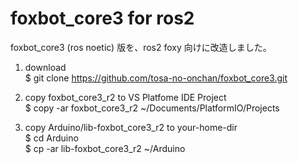# foxbot_core3 for ros2
foxbot_core3 (ros noetic) 版を、ros2 foxy 向けに改造しました。 
   
1. download  
  $ git clone https://github.com/tosa-no-onchan/foxbot_core3.git  
  
2. copy foxbot_core3_r2 to VS Platfome IDE Project  
  $ copy -ar foxbot_core3_r2 ~/Documents/PlatformIO/Projects  
  
3. copy Arduino/lib-foxbot_core3_r2 to your-home-dir  
  $ cd Arduino  
  $ cp -ar lib-foxbot_core3_r2 ~/Arduino  
    


